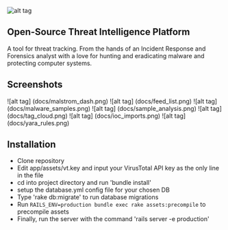 ![alt tag](app/assets/images/Malstrom.png)  

Open-Source Threat Intelligence Platform
---------
A tool for threat tracking. From the hands of an Incident Response and Forensics analyst with a love for hunting and eradicating malware and protecting computer systems.

Screenshots
-----------
![alt tag] (docs/malstrom_dash.png)
![alt tag] (docs/feed_list.png)
![alt tag] (docs/malware_samples.png)
![alt tag] (docs/sample_analysis.png)
![alt tag] (docs/tag_cloud.png)
![alt tag] (docs/ioc_imports.png)
![alt tag] (docs/yara_rules.png)

Installation
---------
* Clone repository
* Edit app/assets/vt.key and input your VirusTotal API key as the only line in the file
* cd into project directory and run 'bundle install'
* setup the database.yml config file for your chosen DB
* Type 'rake db:migrate' to run database migrations
* Run 
`RAILS_ENV=production bundle exec rake assets:precompile` to precompile assets
* Finally, run the server with the command 'rails server -e production'

